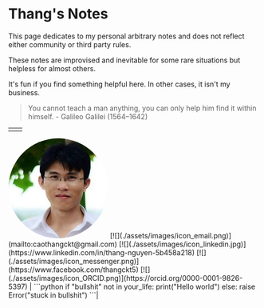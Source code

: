 # Thang's Notes

This page dedicates to my personal arbitrary notes and does not reflect either community or third party rules. 

These notes are improvised and inevitable for some rare situations but helpless for almost others. 

It's fun if you find something helpful here. In other cases, it isn't my business.

>
> You cannot teach a man anything, you can only help him find it within himself. - Galileo Galilei (1564–1642)
>

<!-- add picutres in table-->
|  |  |
| :--------: | :----------- |
| <!-- ![](./assets/images/my_picture3x3.jpg) --> 
<img src="./assets/images/my_picture3x3.jpg" style="border-radius: 50%" /> 
[![](./assets/images/icon_email.png)](mailto:caothangckt@gmail.com) 
[![](./assets/images/icon_linkedin.jpg)](https://www.linkedin.com/in/thang-nguyen-5b458a218) 
[![](./assets/images/icon_messenger.png)](https://www.facebook.com/thangckt5) 
[![](./assets/images/icon_ORCID.png)](https://orcid.org/0000-0001-9826-5397) 
| ```python
if "bullshit" not in your_life:
    print("Hello world")
else:
    raise Error("stuck in bullshit")
```|

<!--- #### [My CV](https://thangckt.github.io/cv) -->


